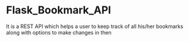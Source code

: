 # Flask_Bookmark_API

It is a REST API which helps a user to keep track of all his/her bookmarks along with options to make changes in then
